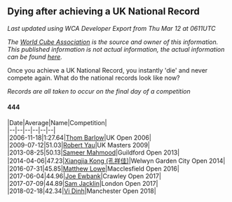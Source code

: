 ## Dying after achieving a UK National Record 

*Last updated using WCA Developer Export from Thu Mar 12 at 0611UTC*

*The [World Cube Association](https://www.worldcubeassociation.org) is the source and owner of this information. This published information is not actual information, the actual information can be found [here](https://www.worldcubeassociation.org/results).*

Once you achieve a UK National Record, you instantly 'die' and never compete again. What do the national records look like now?

*Records are all taken to occur on the final day of a competition*

#### 444

|Date|Average|Name|Competition|  
|--|--|--|--|--|--|  
|2006-11-18|1:27.64|[Thom Barlow](https://www.worldcubeassociation.org/persons/2006BARL01)|UK Open 2006|  
|2009-07-12|51.03|[Robert Yau](https://www.worldcubeassociation.org/persons/2009YAUR01)|UK Masters 2009|  
|2013-08-25|50.13|[Sameer Mahmood](https://www.worldcubeassociation.org/persons/2013MAHM02)|Guildford Open 2013|  
|2014-04-06|47.23|[Xiangjia Kong (孔祥佳)](https://www.worldcubeassociation.org/persons/2013KONG01)|Welwyn Garden City Open 2014|  
|2016-07-31|45.85|[Matthew Lowe](https://www.worldcubeassociation.org/persons/2014LOWE01)|Macclesfield Open 2016|  
|2017-06-04|44.96|[Joe Ewbank](https://www.worldcubeassociation.org/persons/2015EWBA01)|Crawley Open 2017|  
|2017-07-09|44.89|[Sam Jacklin](https://www.worldcubeassociation.org/persons/2015JACK04)|London Open 2017|  
|2018-02-18|42.34|[Vi Dinh](https://www.worldcubeassociation.org/persons/2013DINH01)|Manchester Open 2018|  
